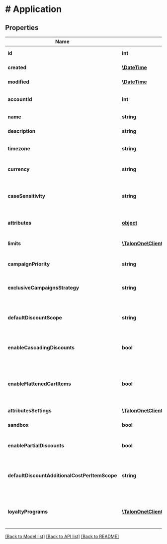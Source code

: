 # # Application

## Properties

Name | Type | Description | Notes
------------ | ------------- | ------------- | -------------
**id** | **int** | Internal ID of this entity. | 
**created** | [**\DateTime**](\DateTime.md) | The time this entity was created. | 
**modified** | [**\DateTime**](\DateTime.md) | The time this entity was last modified. | 
**accountId** | **int** | The ID of the account that owns this entity. | 
**name** | **string** | The name of this application. | 
**description** | **string** | A longer description of the application. | [optional] 
**timezone** | **string** | A string containing an IANA timezone descriptor. | 
**currency** | **string** | The default currency for new customer sessions. | 
**caseSensitivity** | **string** | The case sensitivity behavior to check coupon codes in the campaigns of this Application. | [optional] 
**attributes** | [**object**](.md) | Arbitrary properties associated with this campaign. | [optional] 
**limits** | [**\TalonOne\Client\Model\LimitConfig[]**](LimitConfig.md) | Default limits for campaigns created in this application. | [optional] 
**campaignPriority** | **string** | Default [priority](https://docs.talon.one/docs/product/applications/setting-up-campaign-priorities) for campaigns created in this Application. | [optional] [default to 'universal']
**exclusiveCampaignsStrategy** | **string** | The strategy used when choosing exclusive campaigns for evaluation. | [optional] [default to 'listOrder']
**defaultDiscountScope** | **string** | The default scope to apply &#x60;setDiscount&#x60; effects on if no scope was provided with the effect. | [optional] 
**enableCascadingDiscounts** | **bool** | Indicates if discounts should cascade for this Application. | [optional] 
**enableFlattenedCartItems** | **bool** | Indicates if cart items of quantity larger than one should be separated into different items of quantity one. See the [docs](https://docs.talon.one/docs/product/campaigns/campaign-evaluation#flattening). | [optional] 
**attributesSettings** | [**\TalonOne\Client\Model\AttributesSettings**](AttributesSettings.md) |  | [optional] 
**sandbox** | **bool** | Indicates if this is a live or sandbox Application. | [optional] 
**enablePartialDiscounts** | **bool** | Indicates if this Application supports partial discounts. | [optional] 
**defaultDiscountAdditionalCostPerItemScope** | **string** | The default scope to apply &#x60;setDiscountPerItem&#x60; effects on if no scope was provided with the effect. | [optional] 
**loyaltyPrograms** | [**\TalonOne\Client\Model\LoyaltyProgram[]**](LoyaltyProgram.md) | An array containing all the loyalty programs to which this application is subscribed. | 

[[Back to Model list]](../../README.md#documentation-for-models) [[Back to API list]](../../README.md#documentation-for-api-endpoints) [[Back to README]](../../README.md)


